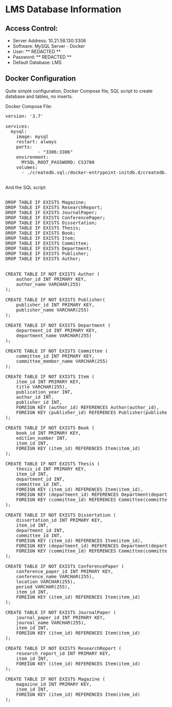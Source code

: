 # LMS Database Information 
## Access Control:
- Server Address: 10.21.58.130:3306
- Software: MySQL Server - Docker 
- User: ** REDACTED **
- Password: ** REDACTED **
- Default Database: LMS 

## Docker Configuration
Quite simple configuration, Docker Compose file, SQL script to create database and tables, no inserts.

Docker Compose File:
<pre>
version: '3.7'

services:
  mysql:
    image: mysql
    restart: always
    ports:
            - "3306:3306"
    environment:
      MYSQL_ROOT_PASSWORD: CS3700
    volumes:
      - ./createdb.sql:/docker-entrypoint-initdb.d/createdb.sql

</pre>


And the SQL script:
<pre>   
DROP TABLE IF EXISTS Magazine;
DROP TABLE IF EXISTS ResearchReport;
DROP TABLE IF EXISTS JournalPaper;
DROP TABLE IF EXISTS ConferencePaper;
DROP TABLE IF EXISTS Dissertation;
DROP TABLE IF EXISTS Thesis;
DROP TABLE IF EXISTS Book;
DROP TABLE IF EXISTS Item;
DROP TABLE IF EXISTS Committee;
DROP TABLE IF EXISTS Department;
DROP TABLE IF EXISTS Publisher;
DROP TABLE IF EXISTS Author;


CREATE TABLE IF NOT EXISTS Author (
    author_id INT PRIMARY KEY,
    author_name VARCHAR(255)
);

CREATE TABLE IF NOT EXISTS Publisher(
    publisher_id INT PRIMARY KEY,
    publisher_name VARCHAR(255)
);

CREATE TABLE IF NOT EXISTS Department (
    department_id INT PRIMARY KEY,
    department_name VARCHAR(255)
);

CREATE TABLE IF NOT EXISTS Committee (
    committee_id INT PRIMARY KEY,
    committee_member_name VARCHAR(255)
);

CREATE TABLE IF NOT EXISTS Item (
    item_id INT PRIMARY KEY,
    title VARCHAR(255),
    publication_year INT,
    author_id INT,
    publisher_id INT,
    FOREIGN KEY (author_id) REFERENCES Author(author_id),
    FOREIGN KEY (publisher_id) REFERENCES Publisher(publisher_id)
);

CREATE TABLE IF NOT EXISTS Book (
    book_id INT PRIMARY KEY,
    edition_number INT,
    item_id INT,
    FOREIGN KEY (item_id) REFERENCES Item(item_id)
);

CREATE TABLE IF NOT EXISTS Thesis (
    thesis_id INT PRIMARY KEY,
    item_id INT,
    department_id INT,
    committee_id INT,
    FOREIGN KEY (item_id) REFERENCES Item(item_id),
    FOREIGN KEY (department_id) REFERENCES Department(department_id),
    FOREIGN KEY (committee_id) REFERENCES Committee(committee_id)
);

CREATE TABLE IF NOT EXISTS Dissertation (
    dissertation_id INT PRIMARY KEY,
    item_id INT,
    department_id INT,
    committee_id INT,
    FOREIGN KEY (item_id) REFERENCES Item(item_id),
    FOREIGN KEY (department_id) REFERENCES Department(department_id),
    FOREIGN KEY (committee_id) REFERENCES Committee(committee_id)
);

CREATE TABLE IF NOT EXISTS ConferencePaper (
    conference_paper_id INT PRIMARY KEY,
    conference_name VARCHAR(255),
    location VARCHAR(255),
    period VARCHAR(255),
    item_id INT,
    FOREIGN KEY (item_id) REFERENCES Item(item_id)
);

CREATE TABLE IF NOT EXISTS JournalPaper (
    journal_paper_id INT PRIMARY KEY,
    journal_name VARCHAR(255),
    item_id INT,
    FOREIGN KEY (item_id) REFERENCES Item(item_id)
);

CREATE TABLE IF NOT EXISTS ResearchReport (
    research_report_id INT PRIMARY KEY,
    item_id INT,
    FOREIGN KEY (item_id) REFERENCES Item(item_id)
);

CREATE TABLE IF NOT EXISTS Magazine (
    magazine_id INT PRIMARY KEY,
    item_id INT,
    FOREIGN KEY (item_id) REFERENCES Item(item_id)
);
</pre>
